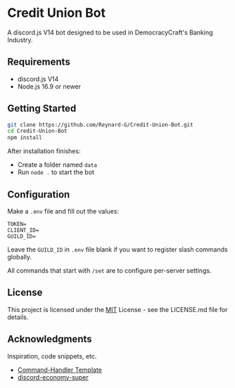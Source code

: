 # Credit Union Bot

A discord.js V14 bot designed to be used in DemocracyCraft's Banking Industry.

## Requirements

* discord.js V14
* Node.js 16.9 or newer

## Getting Started

```sh
git clone https://github.com/Reynard-G/Credit-Union-Bot.git
cd Credit-Union-Bot
npm install
```
After installation finishes: 
* Create a folder named `data`
* Run `node .` to start the bot

## Configuration
Make a `.env` file and fill out the values:

```env
TOKEN=
CLIENT_ID=
GUILD_ID=
```
Leave the `GUILD_ID` in `.env` file blank if you want to register slash commands globally.

All commands that start with `/set` are to configure per-server settings.

## License

This project is licensed under the [MIT](https://choosealicense.com/licenses/mit/) License - see the LICENSE.md file for details.

## Acknowledgments

Inspiration, code snippets, etc.
* [Command-Handler Template](https://github.com/Nathaniel-VFX/Discord.js-v14-Command-Handlers)
* [discord-economy-super](https://www.npmjs.com/package/discord-economy-super)
